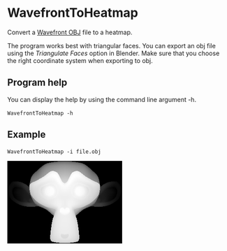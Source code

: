 # WavefrontToHeatmap
Convert a [Wavefront OBJ](https://en.wikipedia.org/wiki/Wavefront_.obj_file) file to a heatmap.

The program works best with triangular faces. You can export an obj file using the <i>Triangulate Faces</i> option in Blender. Make sure that you choose the right coordinate system when exporting to obj.

## Program help
You can display the help by using the command line argument -h.
```
WavefrontToHeatmap -h
```

## Example
```
WavefrontToHeatmap -i file.obj 
```

![alt text](https://github.com/limonaturan/WavefrontToHeatmap/blob/master/Monkey.png)

